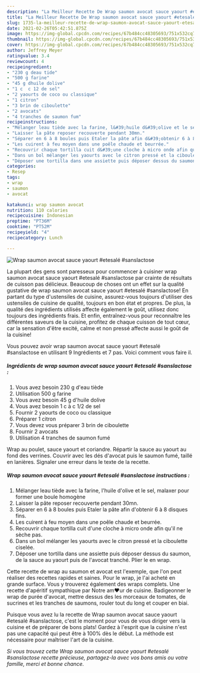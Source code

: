 ```yaml
---
description: "La Meilleur Recette De Wrap saumon avocat sauce yaourt #etesalé #sanslactose"
title: "La Meilleur Recette De Wrap saumon avocat sauce yaourt #etesalé #sanslactose"
slug: 1735-la-meilleur-recette-de-wrap-saumon-avocat-sauce-yaourt-etesale-sanslactose
date: 2021-02-26T05:42:51.875Z
image: https://img-global.cpcdn.com/recipes/67b484cc48305693/751x532cq70/wrap-saumon-avocat-sauce-yaourt-etesale-sanslactose-photo-principale-de-la-recette.jpg
thumbnail: https://img-global.cpcdn.com/recipes/67b484cc48305693/751x532cq70/wrap-saumon-avocat-sauce-yaourt-etesale-sanslactose-photo-principale-de-la-recette.jpg
cover: https://img-global.cpcdn.com/recipes/67b484cc48305693/751x532cq70/wrap-saumon-avocat-sauce-yaourt-etesale-sanslactose-photo-principale-de-la-recette.jpg
author: Jeffrey Meyer
ratingvalue: 3.4
reviewcount: 4
recipeingredient:
- "230 g deau tide"
- "500 g farine"
- "45 g dhuile dolive"
- "1 c  c 12 de sel"
- "2 yaourts de coco ou classique"
- "1 citron"
- "3 brin de ciboulette"
- "2 avocats"
- "4 tranches de saumon fum"
recipeinstructions:
- "Mélanger leau tiède avec la farine, l&#39;huile d&#39;olive et le sel, malaxer pour former une boule homogène"
- "Laisser la pâte reposer recouverte pendant 30mn."
- "Séparer en 6 à 8 boules puis Etaler la pâte afin d&#39;obtenir 6 à 8 disques fins."
- "Les cuirent à feu moyen dans une poêle chaude et beurrée."
- "Recouvrir chaque tortilla cuit d&#39;une cloche à micro onde afin qu&#39;il ne sèche pas."
- "Dans un bol mélanger les yaourts avec le citron pressé et la ciboulette ciselée."
- "Déposer une tortilla dans une assiette puis déposer dessus du saumon, de la sauce au yaourt puis de l&#39;avocat tranché. Plier le en wrap."
categories:
- Resep
tags:
- wrap
- saumon
- avocat

katakunci: wrap saumon avocat 
nutrition: 110 calories
recipecuisine: Indonesian
preptime: "PT36M"
cooktime: "PT52M"
recipeyield: "4"
recipecategory: Lunch

---
```



![Wrap saumon avocat sauce yaourt #etesalé #sanslactose](https://img-global.cpcdn.com/recipes/67b484cc48305693/751x532cq70/wrap-saumon-avocat-sauce-yaourt-etesale-sanslactose-photo-principale-de-la-recette.jpg)

La plupart des gens sont paresseux pour commencer à cuisiner wrap saumon avocat sauce yaourt #etesalé #sanslactose par crainte de résultats de cuisson pas délicieux. Beaucoup de choses ont un effet sur la qualité gustative de wrap saumon avocat sauce yaourt #etesalé #sanslactose! En partant du type d'ustensiles de cuisine, assurez-vous toujours d'utiliser des ustensiles de cuisine de qualité, toujours en bon état et propres. De plus, la qualité des ingrédients utilisés affecte également le goût, utilisez donc toujours des ingrédients frais. Et enfin, entraînez-vous pour reconnaître les différentes saveurs de la cuisine, profitez de chaque cuisson de tout cœur, car la sensation d'être excité, calme et non pressé affecte aussi le goût de la cuisine!

<!--inarticleads1-->

Vous pouvez avoir wrap saumon avocat sauce yaourt #etesalé #sanslactose en utilisant 9 Ingrédients et 7 pas. Voici comment vous faire il.

##### Ingrédients de wrap saumon avocat sauce yaourt #etesalé #sanslactose :

1. Vous avez besoin 230 g d&#39;eau tiède
1. Utilisation 500 g farine
1. Vous avez besoin 45 g d&#39;huile dolive
1. Vous avez besoin 1 c à c 1/2 de sel
1. Fournir 2 yaourts de coco ou classique
1. Préparer 1 citron
1. Vous devez vous préparer 3 brin de ciboulette
1. Fournir 2 avocats
1. Utilisation 4 tranches de saumon fumé


Wrap au poulet, sauce yaourt et coriandre. Répartir la sauce au yaourt au fond des verrines. Couvrir avec les dés d&#39;avocat puis le saumon fumé, taillé en lanières. Signaler une erreur dans le texte de la recette. 

<!--inarticleads2-->

##### Wrap saumon avocat sauce yaourt #etesalé #sanslactose instructions :

1. Mélanger leau tiède avec la farine, l&#39;huile d&#39;olive et le sel, malaxer pour former une boule homogène
1. Laisser la pâte reposer recouverte pendant 30mn.
1. Séparer en 6 à 8 boules puis Etaler la pâte afin d&#39;obtenir 6 à 8 disques fins.
1. Les cuirent à feu moyen dans une poêle chaude et beurrée.
1. Recouvrir chaque tortilla cuit d&#39;une cloche à micro onde afin qu&#39;il ne sèche pas.
1. Dans un bol mélanger les yaourts avec le citron pressé et la ciboulette ciselée.
1. Déposer une tortilla dans une assiette puis déposer dessus du saumon, de la sauce au yaourt puis de l&#39;avocat tranché. Plier le en wrap.


Cette recette de wrap au saumon et avocat est l&#39;exemple, que l&#39;on peut réaliser des recettes rapides et saines. Pour le wrap, je l&#39;ai acheté en grande surface. Vous y trouverez également des wraps complets. Une recette d&#39;apéritif sympathique par Notre am❤ur de cuisine. Badigeonner le wrap de purée d&#39;avocat, mettre dessus des les morceaux de tomates, de sucrines et les tranches de saumons, rouler tout du long et couper en biai. 

<!--inarticleads1-->

<p>
Puisque vous avez lu la recette de Wrap saumon avocat sauce yaourt #etesalé #sanslactose, c'est le moment pour vous de vous diriger vers la cuisine et de préparer de bons plats! Gardez à l'esprit que la cuisine n'est pas une capacité qui peut être à 100% dès le début. La méthode est nécessaire pour maîtriser l'art de la cuisine.
</p>

<p>
<i>Si vous trouvez cette Wrap saumon avocat sauce yaourt #etesalé #sanslactose recette précieuse, partagez-la avec vos bons amis ou votre famille, merci et bonne chance.</i>
</p>
